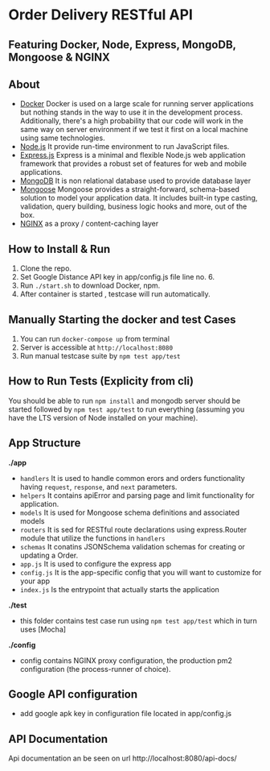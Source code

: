 # Order Delivery RESTful API
## Featuring Docker, Node, Express, MongoDB, Mongoose & NGINX

## About

- [Docker](https://www.docker.com/) Docker is used on a large scale for running server applications but nothing stands in the way to use it in the development process. Additionally, there's a high probability that our code will work in the same way on server environment if we test it first on a local machine using same technologies.
- [Node.js](https://nodejs.org/en/) It provide run-time environment to run JavaScript files.
- [Express.js](https://expressjs.com/) Express is a minimal and flexible Node.js web application framework that provides a robust set of features for web and mobile applications.
- [MongoDB](https://www.mongodb.com/) It is non relational database used to provide database layer
- [Mongoose](https://mongoosejs.com/) Mongoose provides a straight-forward, schema-based solution to model your application data. It includes built-in type casting, validation, query building, business logic hooks and more, out of the box.
- [NGINX](https://docs.nginx.com/nginx/admin-guide/content-cache/content-caching/) as a proxy / content-caching layer

## How to Install & Run

1.  Clone the repo.
2.  Set Google Distance API key in app/config.js file line no. 6.
3.  Run `./start.sh` to download Docker, npm.
4.  After container is started , testcase will run automatically.

## Manually Starting the docker and test Cases

1. You can run `docker-compose up` from terminal
2. Server is accessible at `http://localhost:8080`
3. Run manual testcase suite by `npm test app/test`

## How to Run Tests (Explicity from cli)

 You should be able to run `npm install` and mongodb server should be started followed by `npm test app/test` to run everything (assuming you have the LTS version of Node installed on your machine).

## App Structure

**./app**

- `handlers` It is used to handle common erors and orders functionality having `request`, `response`, and `next` parameters.
- `helpers` It contains apiError and parsing page and limit functionality for application.
- `models` It is used for Mongoose schema definitions and associated models
- `routers` It is sed for RESTful route declarations using express.Router module that utilize the functions in `handlers`
- `schemas` It conatins JSONSchema validation schemas for creating or updating a Order.
- `app.js` It is used to  configure the express app
- `config.js` It is the app-specific config that you will want to customize for your app
- `index.js` Is the entrypoint that actually starts the application

**./test**

- this folder contains test case run using `npm test app/test` which in turn uses [Mocha]

**./config**

- config contains NGINX proxy configuration, the production pm2 configuration (the process-runner of choice).

## Google API configuration ##

- add google apk key in configuration file located in app/config.js


## API Documentation
Api documentation an be seen on url http://localhost:8080/api-docs/

